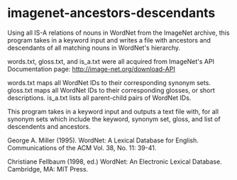 # imagenet-ancestors-descendants
Using all IS-A relations of nouns in WordNet from the ImageNet archive, this program takes in a keyword input and writes a file with ancestors and descendants of all matching nouns in WordNet's hierarchy.

words.txt, gloss.txt, and is_a.txt were all acquired from ImageNet's API Documentation page: http://image-net.org/download-API

words.txt maps all WordNet IDs to their corresponding synonym sets.
gloss.txt maps all WordNet IDs to their corresponding glosses, or short descriptions.
is_a.txt lists all parent-child pairs of WordNet IDs.

This program takes in a keyword input and outputs a text file with, for all synonym sets which include the keyword, synonym set, gloss, and list of descendents and ancestors.


















George A. Miller (1995). WordNet: A Lexical Database for English.
Communications of the ACM Vol. 38, No. 11: 39-41.

Christiane Fellbaum (1998, ed.) WordNet: An Electronic Lexical Database. Cambridge, MA: MIT Press.
